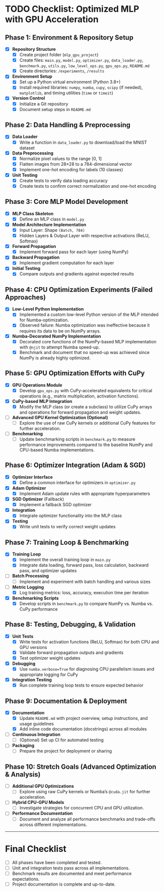 # TODO Checklist: Optimized MLP with GPU Acceleration

## Phase 1: Environment & Repository Setup
- [X] **Repository Structure**
  - [X] Create project folder (`mlp_gpu_project`)
  - [X] Create files: `main.py`, `model.py`, `optimizer.py`, `data_loader.py`, `benchmark.py`, `utils.py`, `low_level_ops.py`, `gpu_ops.py`, `README.md`
  - [X] Create directories: `/experiments`, `/results`
- [X] **Environment Setup**
  - [X] Set up a Python virtual environment (Python 3.8+)
  - [X] Install required libraries: `numpy`, `numba`, `cupy`, `scipy` (if needed), `matplotlib`, and timing utilities (`time` or `timeit`)
- [X] **Version Control**
  - [X] Initialize a Git repository
  - [X] Document setup steps in `README.md`

## Phase 2: Data Handling & Preprocessing
- [X] **Data Loader**
  - [X] Write a function in `data_loader.py` to download/load the MNIST dataset
- [X] **Data Preprocessing**
  - [X] Normalize pixel values to the range [0, 1]
  - [X] Flatten images from 28×28 to a 784-dimensional vector
  - [X] Implement one-hot encoding for labels (10 classes)
- [X] **Unit Testing**
  - [X] Create tests to verify data loading accuracy
  - [X] Create tests to confirm correct normalization and one-hot encoding

## Phase 3: Core MLP Model Development
- [X] **MLP Class Skeleton**
  - [X] Define an MLP class in `model.py`
- [X] **Model Architecture Implementation**
  - [X] Input Layer: Shape `(Batch, 784)`
  - [X] Hidden Layers & Output Layer with respective activations (ReLU, Softmax)
- [X] **Forward Propagation**
  - [X] Implement forward pass for each layer (using NumPy)
- [X] **Backward Propagation**
  - [X] Implement gradient computation for each layer
- [X] **Initial Testing**
  - [X] Compare outputs and gradients against expected results

## Phase 4: CPU Optimization Experiments (Failed Approaches)
- [X] **Low-Level Python Implementation**
  - [X] Implemented a custom low-level Python version of the MLP intended for Numba-optimization.
  - [X] Observed failure: Numba optimization was ineffective because it requires its data to be on NumPy arrays.
- [X] **Numba-Decorated NumPy Implementation**
  - [X] Decorated core functions of the NumPy-based MLP implementation with `@njit` to attempt Numba speed-up.
  - [X] Benchmark and document that no speed-up was achieved since NumPy is already highly optimized.

## Phase 5: GPU Optimization Efforts with CuPy
- [X] **GPU Operations Module**
  - [X] Develop `gpu_ops.py` with CuPy-accelerated equivalents for critical operations (e.g., matrix multiplication, activation functions).
- [X] **CuPy-based MLP Integration**
  - [X] Modify the MLP class (or create a subclass) to utilize CuPy arrays and operations for forward propagation and weight updates.
- [ ] **Advanced GPU Kernel Optimization (Optional)**
  - [ ] Explore the use of raw CuPy kernels or additional CuPy features for further acceleration.
- [ ] **Benchmarking**
  - [ ] Update benchmarking scripts in `benchmark.py` to measure performance improvements compared to the baseline NumPy and CPU-based Numba implementations.

## Phase 6: Optimizer Integration (Adam & SGD)
- [X] **Optimizer Interface**
  - [X] Define a common interface for optimizers in `optimizer.py`
- [X] **Adam Optimizer**
  - [X] Implement Adam update rules with appropriate hyperparameters
- [X] **SGD Optimizer** (Fallback)
  - [X] Implement a fallback SGD optimizer
- [X] **Integration**
  - [X] Integrate optimizer functionality into the MLP class
- [X] **Testing**
  - [X] Write unit tests to verify correct weight updates

## Phase 7: Training Loop & Benchmarking
- [X] **Training Loop**
  - [X] Implement the overall training loop in `main.py`
  - [X] Integrate data loading, forward pass, loss calculation, backward pass, and optimizer updates
- [ ] **Batch Processing**
  - [ ] Implement and experiment with batch handling and various sizes
- [ ] **Metric Logging**
  - [X] Log training metrics: loss, accuracy, execution time per iteration
- [X] **Benchmarking Scripts**
  - [X] Develop scripts in `benchmark.py` to compare NumPy vs. Numba vs. CuPy performance

## Phase 8: Testing, Debugging, & Validation
- [X] **Unit Tests**
  - [X] Write tests for activation functions (ReLU, Softmax) for both CPU and GPU versions
  - [X] Validate forward propagation outputs and gradients
  - [X] Test optimizer weight updates
- [X] **Debugging**
  - [X] Use `numba.verbose=True` for diagnosing CPU parallelism issues and appropriate logging for CuPy
- [X] **Integration Testing**
  - [X] Run complete training loop tests to ensure expected behavior

## Phase 9: Documentation & Deployment
- [X] **Documentation**
  - [X] Update `README.md` with project overview, setup instructions, and usage guidelines
  - [X] Add inline code documentation (docstrings) across all modules
- [ ] **Continuous Integration**
  - [ ] (Optional) Set up CI for automated testing
- [ ] **Packaging**
  - [ ] Prepare the project for deployment or sharing

## Phase 10: Stretch Goals (Advanced Optimization & Analysis)
- [ ] **Additional GPU Optimizations**
  - [ ] Explore using raw CuPy kernels or Numba’s `@cuda.jit` for further acceleration.
- [ ] **Hybrid CPU-GPU Models**
  - [ ] Investigate strategies for concurrent CPU and GPU utilization.
- [ ] **Performance Documentation**
  - [ ] Document and analyze all performance benchmarks and trade-offs across different implementations.

---

# Final Checklist
- [ ] All phases have been completed and tested.
- [ ] Unit and integration tests pass across all implementations.
- [ ] Benchmark results are documented and meet performance expectations.
- [ ] Project documentation is complete and up-to-date.
